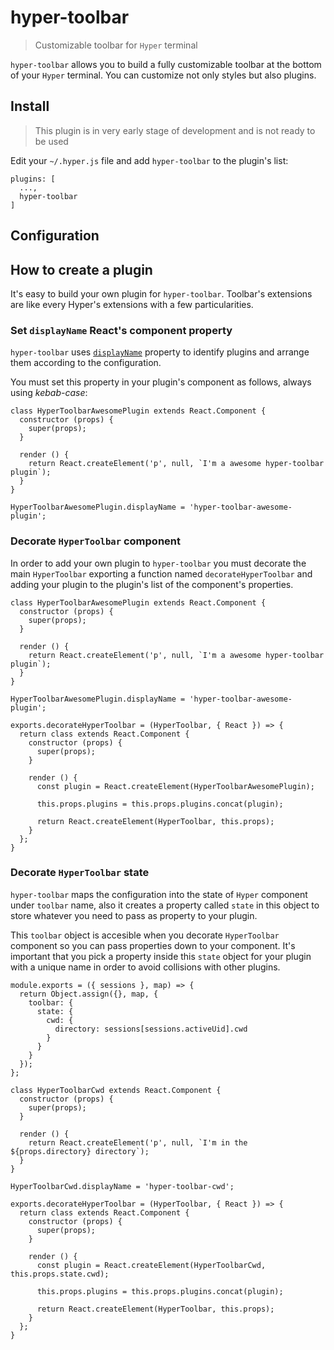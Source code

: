 # hyper-toolbar

> Customizable toolbar for `Hyper` terminal

`hyper-toolbar` allows you to build a fully customizable toolbar at the bottom of your `Hyper` terminal. You can customize not only styles but also plugins.

## Install

> This plugin is in very early stage of development and is not ready to be used

Edit your `~/.hyper.js` file and add `hyper-toolbar` to the plugin's list:

    plugins: [
      ...,
      hyper-toolbar
    ]

## Configuration

## How to create a plugin

It's easy to build your own plugin for `hyper-toolbar`. Toolbar's extensions are like every Hyper's extensions with a few particularities.

### Set `displayName` React's component property

`hyper-toolbar` uses [`displayName`](https://facebook.github.io/react/docs/react-component.html#displayname) property to identify plugins and arrange them according to the configuration.

You must set this property in your plugin's component as follows, always using *kebab-case*:

    class HyperToolbarAwesomePlugin extends React.Component {
      constructor (props) {
        super(props);
      }

      render () {
        return React.createElement('p', null, `I'm a awesome hyper-toolbar plugin`);
      }
    }

    HyperToolbarAwesomePlugin.displayName = 'hyper-toolbar-awesome-plugin';

### Decorate `HyperToolbar` component

In order to add your own plugin to `hyper-toolbar` you must decorate the main `HyperToolbar` exporting a function named `decorateHyperToolbar` and adding your plugin to the plugin's list of the component's properties.

    class HyperToolbarAwesomePlugin extends React.Component {
      constructor (props) {
        super(props);
      }

      render () {
        return React.createElement('p', null, `I'm a awesome hyper-toolbar plugin`);
      }
    }

    HyperToolbarAwesomePlugin.displayName = 'hyper-toolbar-awesome-plugin';

    exports.decorateHyperToolbar = (HyperToolbar, { React }) => {
      return class extends React.Component {
        constructor (props) {
          super(props);
        }

        render () {
          const plugin = React.createElement(HyperToolbarAwesomePlugin);

          this.props.plugins = this.props.plugins.concat(plugin);

          return React.createElement(HyperToolbar, this.props);
        }
      };
    }

### Decorate `HyperToolbar` state

`hyper-toolbar` maps the configuration into the state of `Hyper` component under `toolbar` name, also it creates a property called `state` in this object to store whatever you need to pass as property to your plugin.

This `toolbar` object is accesible when you decorate `HyperToolbar` component so you can pass properties down to your component. It's important that you pick a property inside this `state` object for your plugin with a unique name in order to avoid collisions with other plugins.

    module.exports = ({ sessions }, map) => {
      return Object.assign({}, map, {
        toolbar: {
          state: {
            cwd: {
              directory: sessions[sessions.activeUid].cwd
            }
          }
        }
      });
    };

    class HyperToolbarCwd extends React.Component {
      constructor (props) {
        super(props);
      }

      render () {
        return React.createElement('p', null, `I'm in the ${props.directory} directory`);
      }
    }

    HyperToolbarCwd.displayName = 'hyper-toolbar-cwd';

    exports.decorateHyperToolbar = (HyperToolbar, { React }) => {
      return class extends React.Component {
        constructor (props) {
          super(props);
        }

        render () {
          const plugin = React.createElement(HyperToolbarCwd, this.props.state.cwd);

          this.props.plugins = this.props.plugins.concat(plugin);

          return React.createElement(HyperToolbar, this.props);
        }
      };
    }
